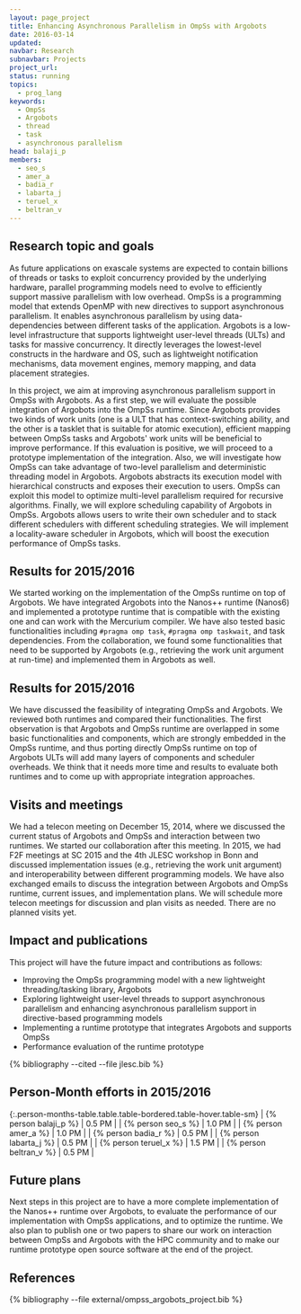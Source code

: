 ```yaml
---
layout: page_project
title: Enhancing Asynchronous Parallelism in OmpSs with Argobots
date: 2016-03-14
updated:
navbar: Research
subnavbar: Projects
project_url:
status: running
topics:
  - prog_lang
keywords:
  - OmpSs
  - Argobots
  - thread
  - task
  - asynchronous parallelism
head: balaji_p
members:
  - seo_s
  - amer_a
  - badia_r
  - labarta_j
  - teruel_x
  - beltran_v
---
```


## Research topic and goals

As future applications on exascale systems are expected to contain billions of
threads or tasks to exploit concurrency provided by the underlying hardware,
parallel programming models need to evolve to efficiently support massive
parallelism with low overhead. OmpSs is a programming model that extends OpenMP
with new directives to support asynchronous parallelism. It enables
asynchronous parallelism by using data-dependencies between different tasks of
the application. Argobots is a low-level infrastructure that supports
lightweight user-level threads (ULTs) and tasks for massive concurrency.
It directly leverages the lowest-level constructs in the hardware and OS,
such as lightweight notification mechanisms, data movement engines, memory
mapping, and data placement strategies.

In this project, we aim at improving asynchronous parallelism support in OmpSs
with Argobots. As a first step, we will evaluate the possible integration of
Argobots into the OmpSs runtime. Since Argobots provides two kinds of work
units (one is a ULT that has context-switching ability, and the other is a
tasklet that is suitable for atomic execution), efficient mapping between OmpSs
tasks and Argobots' work units will be beneficial to improve performance.
If this evaluation is positive, we will proceed to a prototype implementation
of the integration. Also, we will investigate how OmpSs can take advantage of
two-level parallelism and deterministic threading model in Argobots. Argobots
abstracts its execution model with hierarchical constructs and exposes their
execution to users. OmpSs can exploit this model to optimize multi-level
parallelism required for recursive algorithms. Finally, we will explore
scheduling capability of Argobots in OmpSs. Argobots allows users to write
their own scheduler and to stack different schedulers with different scheduling
strategies. We will implement a locality-aware scheduler in Argobots, which
will boost the execution performance of OmpSs tasks.


## Results for 2015/2016

We started working on the implementation of the OmpSs runtime on top of
Argobots.  We have integrated Argobots into the Nanos++ runtime (Nanos6) and
implemented a prototype runtime that is compatible with the existing one and
can work with the Mercurium compiler.  We have also tested basic functionalities
including `#pragma omp task`, `#pragma omp taskwait`, and task dependencies.
From the collaboration, we found some functionalities that need to be supported
by Argobots (e.g., retrieving the work unit argument at run-time) and
implemented them in Argobots as well.


## Results for 2015/2016

We have discussed the feasibility of integrating OmpSs and Argobots. We reviewed
both runtimes and compared their functionalities. The first observation is that
Argobots and OmpSs runtime are overlapped in some basic functionalities and
components, which are strongly embedded in the OmpSs runtime, and thus porting
directly OmpSs runtime on top of Argobots ULTs will add many layers of
components and scheduler overheads. We think that it needs more time and results
to evaluate both runtimes and to come up with appropriate integration
approaches.


## Visits and meetings

We had a telecon meeting on December 15, 2014, where we discussed the current
status of Argobots and OmpSs and interaction between two runtimes. We started
our collaboration after this meeting.  In 2015, we had F2F meetings at SC 2015
and the 4th JLESC workshop in Bonn and discussed implementation issues (e.g.,
retrieving the work unit argument) and interoperability between different
programming models.  We have also exchanged emails to discuss the integration
between Argobots and OmpSs runtime, current issues, and implementation plans.
We will schedule more telecon meetings for discussion and plan visits as needed.
There are no planned visits yet.


## Impact and publications

This project will have the future impact and contributions as follows:

* Improving the OmpSs programming model with a new lightweight threading/tasking library, Argobots
* Exploring lightweight user-level threads to support asynchronous parallelism and enhancing asynchronous parallelism support in directive-based programming models
* Implementing a runtime prototype that integrates Argobots and supports OmpSs
* Performance evaluation of the runtime prototype



{% bibliography --cited --file jlesc.bib %}


## Person-Month efforts in 2015/2016

{:.person-months-table.table.table-bordered.table-hover.table-sm}
| {% person balaji_p %}  | 0.5 PM |
| {% person seo_s %}     | 1.0 PM |
| {% person amer_a %}    | 1.0 PM |
| {% person badia_r %}   | 0.5 PM |
| {% person labarta_j %} | 0.5 PM |
| {% person teruel_x %}  | 1.5 PM |
| {% person beltran_v %} | 0.5 PM |


## Future plans

Next steps in this project are to have a more complete implementation of
the Nanos++ runtime over Argobots, to evaluate the performance of our
implementation with OmpSs applications, and to optimize the runtime.
We also plan to publish one or two papers to share our work on interaction
between OmpSs and Argobots with the HPC community and to make our runtime
prototype open source software at the end of the project.


## References

{% bibliography --file external/ompss_argobots_project.bib %}
